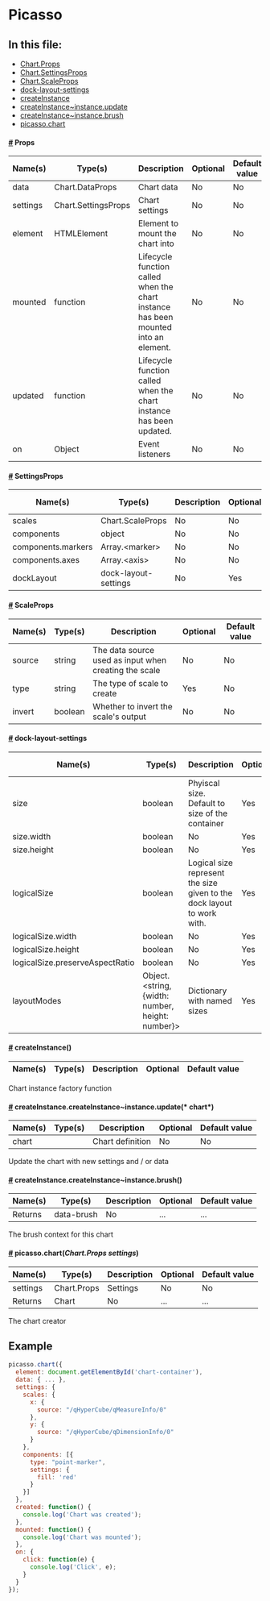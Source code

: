 # Picasso

## In this file:

* <a href="#Chart.Props">Chart.Props</a>
* <a href="#Chart.SettingsProps">Chart.SettingsProps</a>
* <a href="#Chart.ScaleProps">Chart.ScaleProps</a>
* <a href="#dock-layout-settings">dock-layout-settings</a>
* <a href="#createInstance">createInstance</a>
* <a href="#createInstance~instance.update">createInstance~instance.update</a>
* <a href="#createInstance~instance.brush">createInstance~instance.brush</a>
* <a href="#picasso.chart">picasso.chart</a>


#### <a name='Chart.Props' href='#Chart.Props'>#</a> Props

|Name(s)|Type(s)|Description|Optional|Default value|
|-------|-------|-----------|--------|-------------|
| data | Chart.DataProps | Chart data | No | No |
| settings | Chart.SettingsProps | Chart settings | No | No |
| element | HTMLElement | Element to mount the chart into | No | No |
| mounted | function | Lifecycle function called when the chart instance has been mounted into an element. | No | No |
| updated | function | Lifecycle function called when the chart instance has been updated. | No | No |
| on | Object | Event listeners | No | No |

#### <a name='Chart.SettingsProps' href='#Chart.SettingsProps'>#</a> SettingsProps

|Name(s)|Type(s)|Description|Optional|Default value|
|-------|-------|-----------|--------|-------------|
| scales | Chart.ScaleProps | No | No | No |
| components | object | No | No | No |
| components.markers | Array.&lt;marker&gt; | No | No | No |
| components.axes | Array.&lt;axis&gt; | No | No | No |
| dockLayout | dock-layout-settings | No | Yes | No |

#### <a name='Chart.ScaleProps' href='#Chart.ScaleProps'>#</a> ScaleProps

|Name(s)|Type(s)|Description|Optional|Default value|
|-------|-------|-----------|--------|-------------|
| source | string | The data source used as input when creating the scale | No | No |
| type | string | The type of scale to create | Yes | No |
| invert | boolean | Whether to invert the scale&#x27;s output | No | No |

#### <a name='dock-layout-settings' href='#dock-layout-settings'>#</a> dock-layout-settings

|Name(s)|Type(s)|Description|Optional|Default value|
|-------|-------|-----------|--------|-------------|
| size | boolean | Phyiscal size. Default to size of the container | Yes | No |
| size.width | boolean | No | Yes | No |
| size.height | boolean | No | Yes | No |
| logicalSize | boolean | Logical size represent the size given to the dock layout to work with. | Yes | No |
| logicalSize.width | boolean | No | Yes | No |
| logicalSize.height | boolean | No | Yes | No |
| logicalSize.preserveAspectRatio | boolean | No | Yes | No |
| layoutModes | Object.&lt;string, {width: number, height: number}&gt; | Dictionary with named sizes | Yes | {} |

#### <a name='createInstance' href='#createInstance'>#</a> **createInstance**()

|Name(s)|Type(s)|Description|Optional|Default value|
|-------|-------|-----------|--------|-------------|

Chart instance factory function  
#### <a name='createInstance~instance.update' href='#createInstance~instance.update'>#</a> createInstance.**createInstance~instance.update**(* chart*)

|Name(s)|Type(s)|Description|Optional|Default value|
|-------|-------|-----------|--------|-------------|
| chart |  | Chart definition | No | No |

Update the chart with new settings and / or data  
#### <a name='createInstance~instance.brush' href='#createInstance~instance.brush'>#</a> createInstance.**createInstance~instance.brush**()

|Name(s)|Type(s)|Description|Optional|Default value|
|-------|-------|-----------|--------|-------------|
| Returns | data-brush | No | ... | ... |

The brush context for this chart  
#### <a name='picasso.chart' href='#picasso.chart'>#</a> **picasso.chart**(*Chart.Props settings*)

|Name(s)|Type(s)|Description|Optional|Default value|
|-------|-------|-----------|--------|-------------|
| settings | Chart.Props | Settings | No | No |
| Returns | Chart | No | ... | ... |

The chart creator  

## Example

```js
picasso.chart({	
  element: document.getElementById('chart-container'),
  data: { ... },
  settings: {
    scales: {
      x: {
        source: "/qHyperCube/qMeasureInfo/0"
      },
      y: {
        source: "/qHyperCube/qDimensionInfo/0"
      }
    },
    components: [{
      type: "point-marker",
      settings: {
        fill: 'red'
      }
    }]
  },
  created: function() {
    console.log('Chart was created');
  },
  mounted: function() {
    console.log('Chart was mounted');
  },
  on: {
    click: function(e) {
      console.log('Click', e);
    }
  }
});
```
